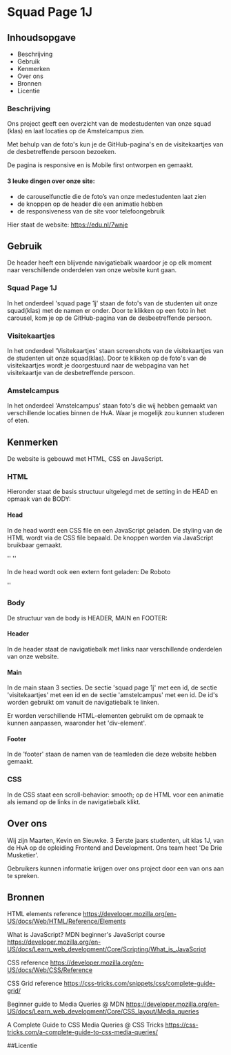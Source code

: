 # Squad Page 1J

## Inhoudsopgave
- Beschrijving
- Gebruik
- Kenmerken
- Over ons
- Bronnen
- Licentie
  
### Beschrijving
Ons project geeft een overzicht van de medestudenten van onze squad (klas) en laat locaties op de Amstelcampus zien. 

Met behulp van de foto's kun je de GitHub-pagina's en de visitekaartjes van de desbetreffende persoon bezoeken.

De pagina is responsive en is Mobile first ontworpen en gemaakt.

#### 3 leuke dingen over onze site:
- de carouselfunctie die de foto’s van onze medestudenten laat zien
- de knoppen op de header die een animatie hebben
- de responsiveness van de site voor telefoongebruik

Hier staat de website: https://edu.nl/7wnje 

## Gebruik

De header heeft een blijvende navigatiebalk waardoor je op elk moment naar verschillende onderdelen van onze website kunt gaan.

### Squad Page 1J
In het onderdeel 'squad page 1j' staan de foto's van de studenten uit onze squad(klas) met de namen er onder. Door te klikken op een foto in het carousel, kom je op de GitHub-pagina van de desbeetreffende persoon. 

### Visitekaartjes
In het onderdeel 'Visitekaartjes' staan screenshots van de visitekaartjes van de studenten uit onze squad(klas). Door te klikken op de foto's van de visitekaartjes wordt je doorgestuurd naar de webpagina van het visitekaartje van de desbetreffende persoon. 

### Amstelcampus
In het onderdeel 'Amstelcampus' staan foto's die wij hebben gemaakt van verschillende locaties binnen de HvA. Waar je mogelijk zou kunnen studeren of eten. 


## Kenmerken
De website is gebouwd met HTML, CSS en JavaScript.

### HTML
Hieronder staat de basis structuur uitgelegd met de setting in de HEAD en opmaak van de BODY:

#### Head
In de head wordt een CSS file en een JavaScript geladen. De styling van de HTML wordt via de CSS file bepaald. De knoppen worden via JavaScript bruikbaar gemaakt.

'<link rel="stylesheet" href="styles/style.css">'
'<script src="scripts/script.js"></script>'

In de head wordt ook een extern font geladen: De Roboto

'<link rel="preconnect" href="https://fonts.googleapis.com">'

### Body
De structuur van de body is HEADER, MAIN en FOOTER:

#### Header
In de header staat de navigatiebalk met links naar verschillende onderdelen van onze website.

#### Main
In de main staan 3 secties. De sectie 'squad page 1j' met een id, de sectie 'visitekaartjes' met een id en de sectie 'amstelcampus' met een id. De id's worden gebruikt om vanuit de navigatiebalk te linken.

Er worden verschillende HTML-elementen gebruikt om de opmaak te kunnen aanpassen, waaronder het 'div-element'.

#### Footer
In de 'footer' staan de namen van de teamleden die deze website hebben gemaakt. 

### CSS
In de CSS staat een scroll-behavior: smooth; op de HTML voor een animatie als iemand op de links in de navigatiebalk klikt.

## Over ons
Wij zijn Maarten, Kevin en Sieuwke. 3 Eerste jaars studenten, uit klas 1J, van de HvA op de opleiding Frontend and Development. Ons team heet 'De Drie Musketier'.

Gebruikers kunnen informatie krijgen over ons project door een van ons aan te spreken.

## Bronnen
HTML elements reference https://developer.mozilla.org/en-US/docs/Web/HTML/Reference/Elements

What is JavaScript? MDN beginner's JavaScript course https://developer.mozilla.org/en-US/docs/Learn_web_development/Core/Scripting/What_is_JavaScript

CSS reference https://developer.mozilla.org/en-US/docs/Web/CSS/Reference

CSS Grid reference https://css-tricks.com/snippets/css/complete-guide-grid/

Beginner guide to Media Queries @ MDN https://developer.mozilla.org/en-US/docs/Learn_web_development/Core/CSS_layout/Media_queries

A Complete Guide to CSS Media Queries @ CSS Tricks https://css-tricks.com/a-complete-guide-to-css-media-queries/

##Licentie



